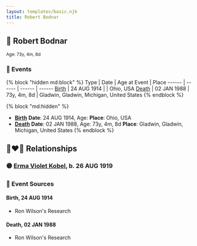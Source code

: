```yaml
---
layout: templates/basic.njk
title: Robert Bodnar
---
```

## 🔵 Robert Bodnar
<small>Age: 73y, 4m, 8d</small>

### 📆 Events

{% block "hidden md:block" %}
Type | Date | Age at Event | Place
------ | ------ | ------ | ------
[Birth](#event-event-2) | 24 AUG 1914 |  | Ohio, USA
[Death](#event-event-3) | 02 JAN 1988 | 73y, 4m, 8d | Gladwin, Gladwin, Michigan, United States
{% endblock %}

{% block "md:hidden" %}
- **[Birth](#event-event-2)**
**Date**: 24 AUG 1914, Age:
**Place**: Ohio, USA
- **[Death](#event-event-3)**
**Date**: 02 JAN 1988, Age: 73y, 4m, 8d
**Place**: Gladwin, Gladwin, Michigan, United States
{% endblock %}

## 👩‍❤️‍👨 Relationships

### 🟣 [Erma Violet Kobel](/people/9/97335746), b. 26 AUG 1919

### 📰 Event Sources

#### <a id="event-event-2"></a> Birth, 24 AUG 1914
* Ron Wilson's Research

#### <a id="event-event-3"></a> Death, 02 JAN 1988
* Ron Wilson's Research